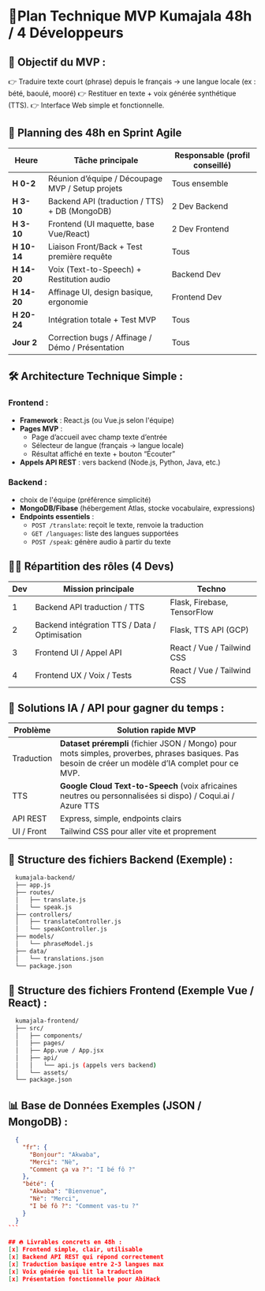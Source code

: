 # 🚀Plan Technique MVP Kumajala 48h / 4 Développeurs

## 🎯 Objectif du MVP :
👉 Traduire texte court (phrase) depuis le français → une langue locale (ex : bété, baoulé, mooré)
👉 Restituer en texte + voix générée synthétique (TTS).
👉 Interface Web simple et fonctionnelle.

## 📅 Planning des 48h en Sprint Agile

| Heure       | Tâche principale                                 | Responsable (profil conseillé) |
| ----------- | ------------------------------------------------ | ------------------------------ |
| **H 0-2**   | Réunion d’équipe / Découpage MVP / Setup projets | Tous ensemble                  |
| **H 3-10**  | Backend API (traduction / TTS) + DB (MongoDB)    | 2 Dev Backend                  |
| **H 3-10**  | Frontend (UI maquette, base Vue/React)           | 2 Dev Frontend                 |
| **H 10-14** | Liaison Front/Back + Test première requête       | Tous                           |
| **H 14-20** | Voix (Text-to-Speech) + Restitution audio        | Backend Dev                    |
| **H 14-20** | Affinage UI, design basique, ergonomie           | Frontend Dev                   |
| **H 20-24** | Intégration totale + Test MVP                    | Tous                           |
| **Jour 2**  | Correction bugs / Affinage / Démo / Présentation | Tous                           |

## 🛠️ Architecture Technique Simple :

### Frontend :
- **Framework** : React.js (ou Vue.js selon l'équipe)
- **Pages MVP** :
  - Page d’accueil avec champ texte d’entrée
  - Sélecteur de langue (français → langue locale)
  - Résultat affiché en texte + bouton “Écouter”
- **Appels API REST** : vers backend (Node.js, Python, Java, etc.)

### Backend :
- choix de l'équipe (préférence simplicité)
- **MongoDB/Fibase** (hébergement Atlas, stocke vocabulaire, expressions)
- **Endpoints essentiels** :
  - `POST /translate`: reçoit le texte, renvoie la traduction
  - `GET /languages`:  liste des langues supportées
  - `POST /speak`: génère audio à partir du texte

## 🧑‍💻 Répartition des rôles (4 Devs)

| Dev | Mission principale                            | Techno                            |
| --- | --------------------------------------------- | --------------------------------- |
| 1   | Backend API traduction / TTS                  | Flask, Firebase, TensorFlow       |
| 2   | Backend intégration TTS / Data / Optimisation | Flask, TTS API (GCP) |
| 3   | Frontend UI / Appel API                       | React / Vue / Tailwind CSS        |
| 4   | Frontend UX / Voix / Tests                    | React / Vue / Tailwind CSS        |

## 🔑 Solutions IA / API pour gagner du temps :

| Problème   | Solution rapide MVP                                                                                                                                  |
| ---------- | ---------------------------------------------------------------------------------------------------------------------------------------------------- |
| Traduction | **Dataset prérempli** (fichier JSON / Mongo) pour mots simples, proverbes, phrases basiques. Pas besoin de créer un modèle d’IA complet pour ce MVP. |
| TTS        | **Google Cloud Text-to-Speech** (voix africaines neutres ou personnalisées si dispo) / Coqui.ai / Azure TTS                                          |
| API REST   | Express, simple, endpoints clairs                                                                                                                    |
| UI / Front | Tailwind CSS pour aller vite et proprement                                                                                                           |

## 📂 Structure des fichiers Backend (Exemple) :

```bash
  kumajala-backend/
  ├── app.js
  ├── routes/
  │   ├── translate.js
  │   └── speak.js
  ├── controllers/
  │   ├── translateController.js
  │   └── speakController.js
  ├── models/
  │   └── phraseModel.js
  ├── data/
  │   └── translations.json
  └── package.json
```

## 📂 Structure des fichiers Frontend (Exemple Vue / React) :

```bash
  kumajala-frontend/
  ├── src/
  │   ├── components/
  │   ├── pages/
  │   ├── App.vue / App.jsx
  │   ├── api/
  │   │   └── api.js (appels vers backend)
  │   └── assets/
  └── package.json
```

## 📊 Base de Données Exemples (JSON / MongoDB) :

````json
  {
    "fr": {
      "Bonjour": "Akwaba",
      "Merci": "Nè",
      "Comment ça va ?": "I bé fô ?"
    },
    "bété": {
      "Akwaba": "Bienvenue",
      "Nè": "Merci",
      "I bé fô ?": "Comment vas-tu ?"
    }
  }
```

## 🔥 Livrables concrets en 48h :
[x] Frontend simple, clair, utilisable
[x] Backend API REST qui répond correctement
[x] Traduction basique entre 2-3 langues max
[x] Voix générée qui lit la traduction
[x] Présentation fonctionnelle pour AbiHack
